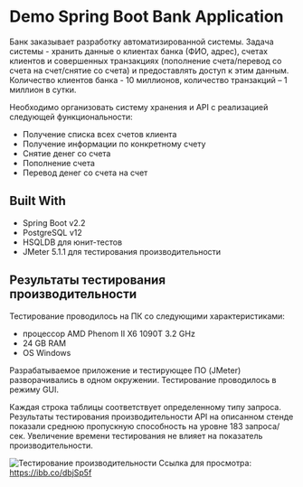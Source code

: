 # Demo Spring Boot Bank Application

Банк заказывает разработку автоматизированной системы. Задача системы - хранить данные о клиентах банка (ФИО, адрес), счетах клиентов и совершенных транзакциях (пополнение счета/перевод со счета на счет/снятие со счета) и предоставлять доступ к этим данным. Количество клиентов банка - 10 миллионов, количество транзакций – 1 миллион в сутки.

Необходимо организовать систему хранения и API с реализацией следующей функциональности:
- Получение списка всех счетов клиента
- Получение информации по конкретному счету
- Снятие денег со счета
- Пополнение счета
- Перевод денег со счета на счет

Built With
---
- Spring Boot v2.2
- PostgreSQL v12
- HSQLDB для юнит-тестов
- JMeter 5.1.1 для тестирования производительности


Результаты тестирования производительности
---
Тестирование проводилось на ПК со следующими характеристиками:
- процессор AMD Phenom II X6 1090T 3.2 GHz
- 24 GB RAM
- OS Windows

Разрабатываемое приложение и тестирующее ПО (JMeter) разворачивались в одном окружении. Тестирование проводилось в режиму GUI.

Каждая строка таблицы соответствует определенному типу запроса. Результаты тестирования производительности API на описанном стенде показали среднюю пропускную способность на уровне 183 запроса/сек.
Увеличение времени тестирования не влияет на показатель производительности.

![Тестирование производительности](https://i.ibb.co/3f4wFCT/2019-11-03-131414.png)
Ссылка для просмотра: https://ibb.co/dbjSp5f

